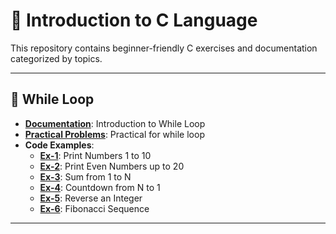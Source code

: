 # 💓 Introduction to C Language

This repository contains beginner-friendly C exercises and documentation categorized by topics.

---

## 📁 While Loop

- **[Documentation](WhileLoop/doc/while_loop.md)**: Introduction to While Loop
- **[Practical Problems](WhileLoop/doc/practical_problems.md)**: Practical for while loop
- **Code Examples**:
  - **[Ex-1](WhileLoop/code/ex1.md)**: Print Numbers 1 to 10
  - **[Ex-2](WhileLoop/code/ex2.md)**: Print Even Numbers up to 20
  - **[Ex-3](WhileLoop/code/ex3.md)**: Sum from 1 to N
  - **[Ex-4](WhileLoop/code/ex4.md)**: Countdown from N to 1
  - **[Ex-5](WhileLoop/code/ex5.md)**: Reverse an Integer
  - **[Ex-6](WhileLoop/code/ex6.md)**: Fibonacci Sequence 
---
